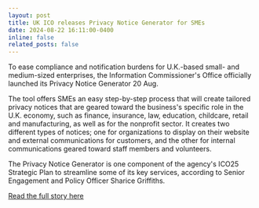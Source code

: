 ```yaml
---
layout: post
title: UK ICO releases Privacy Notice Generator for SMEs
date: 2024-08-22 16:11:00-0400
inline: false
related_posts: false
---
```


To ease compliance and notification burdens for U.K.-based small- and medium-sized enterprises, the Information Commissioner's Office officially launched its Privacy Notice Generator 20 Aug.

The tool offers SMEs an easy step-by-step process that will create tailored privacy notices that are geared toward the business's specific role in the U.K. economy, such as finance, insurance, law, education, childcare, retail and manufacturing, as well as for the nonprofit sector. It creates two different types of notices; one for organizations to display on their website and external communications for customers, and the other for internal communications geared toward staff members and volunteers.

The Privacy Notice Generator is one component of the agency's ICO25 Strategic Plan to streamline some of its key services, according to Senior Engagement and Policy Officer Sharice Griffiths.   

[Read the full story here](https://iapp.org/news/a/uk-ico-releases-privacy-notice-generator-for-smes)